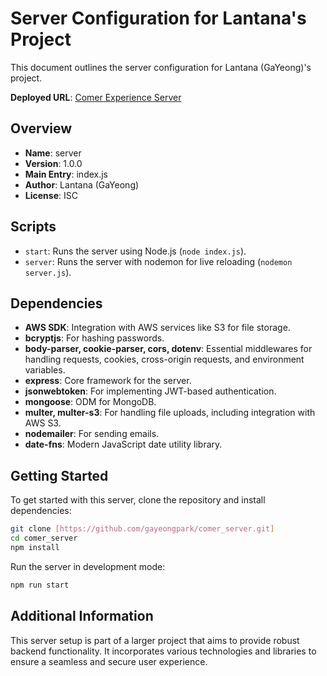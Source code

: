 # Server Configuration for Lantana's Project

This document outlines the server configuration for Lantana (GaYeong)'s project.

**Deployed URL**: [Comer Experience Server](https://comer-experience-app-server.onrender.com)

## Overview

- **Name**: server
- **Version**: 1.0.0
- **Main Entry**: index.js
- **Author**: Lantana (GaYeong)
- **License**: ISC

## Scripts

- `start`: Runs the server using Node.js (`node index.js`).
- `server`: Runs the server with nodemon for live reloading (`nodemon server.js`).

## Dependencies

- **AWS SDK**: Integration with AWS services like S3 for file storage.
- **bcryptjs**: For hashing passwords.
- **body-parser, cookie-parser, cors, dotenv**: Essential middlewares for handling requests, cookies, cross-origin requests, and environment variables.
- **express**: Core framework for the server.
- **jsonwebtoken**: For implementing JWT-based authentication.
- **mongoose**: ODM for MongoDB.
- **multer, multer-s3**: For handling file uploads, including integration with AWS S3.
- **nodemailer**: For sending emails.
- **date-fns**: Modern JavaScript date utility library.

## Getting Started

To get started with this server, clone the repository and install dependencies:

```bash
git clone [https://github.com/gayeongpark/comer_server.git]
cd comer_server
npm install
```

Run the server in development mode:

```bash
npm run start
```

## Additional Information

This server setup is part of a larger project that aims to provide robust backend functionality. It incorporates various technologies and libraries to ensure a seamless and secure user experience.
